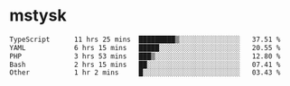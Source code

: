 # mstysk

<!--START_SECTION:waka-->

```txt
TypeScript      11 hrs 25 mins  █████████▒░░░░░░░░░░░░░░░   37.51 %
YAML            6 hrs 15 mins   █████░░░░░░░░░░░░░░░░░░░░   20.55 %
PHP             3 hrs 53 mins   ███▒░░░░░░░░░░░░░░░░░░░░░   12.80 %
Bash            2 hrs 15 mins   ██░░░░░░░░░░░░░░░░░░░░░░░   07.41 %
Other           1 hr 2 mins     █░░░░░░░░░░░░░░░░░░░░░░░░   03.43 %
```

<!--END_SECTION:waka-->
